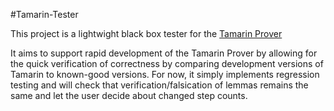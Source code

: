 #Tamarin-Tester

This project is a lightwight black box tester for the [Tamarin Prover](https://github.com/tamarin-prover/tamarin-prover)

It aims to support rapid development of the Tamarin Prover by allowing for the quick verification of correctness by comparing development versions of Tamarin to known-good versions.  For now, it simply implements regression testing and will check that verification/falsication of lemmas remains the same and let the user decide about changed step counts.  
